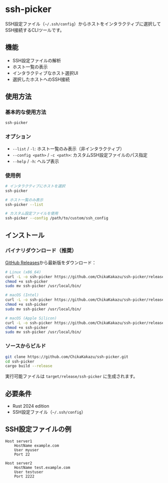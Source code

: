 # ssh-picker

SSH設定ファイル（`~/.ssh/config`）からホストをインタラクティブに選択してSSH接続するCLIツールです。

## 機能

- SSH設定ファイルの解析
- ホスト一覧の表示
- インタラクティブなホスト選択UI
- 選択したホストへのSSH接続

## 使用方法

### 基本的な使用方法
```bash
ssh-picker
```

### オプション
- `--list` / `-l`: ホスト一覧のみ表示（非インタラクティブ）
- `--config <path>` / `-c <path>`: カスタムSSH設定ファイルのパス指定
- `--help` / `-h`: ヘルプ表示

### 使用例
```bash
# インタラクティブにホストを選択
ssh-picker

# ホスト一覧のみ表示
ssh-picker --list

# カスタム設定ファイルを使用
ssh-picker --config /path/to/custom/ssh_config
```

## インストール

### バイナリダウンロード（推奨）

[GitHub Releases](https://github.com/ChikaKakazu/ssh-picker/releases)から最新版をダウンロード：

```bash
# Linux (x86_64)
curl -L -o ssh-picker https://github.com/ChikaKakazu/ssh-picker/releases/latest/download/ssh-picker-linux-x86_64
chmod +x ssh-picker
sudo mv ssh-picker /usr/local/bin/

# macOS (Intel)
curl -L -o ssh-picker https://github.com/ChikaKakazu/ssh-picker/releases/latest/download/ssh-picker-darwin-x86_64
chmod +x ssh-picker
sudo mv ssh-picker /usr/local/bin/

# macOS (Apple Silicon)
curl -L -o ssh-picker https://github.com/ChikaKakazu/ssh-picker/releases/latest/download/ssh-picker-darwin-arm64
chmod +x ssh-picker
sudo mv ssh-picker /usr/local/bin/
```

### ソースからビルド

```bash
git clone https://github.com/ChikaKakazu/ssh-picker.git
cd ssh-picker
cargo build --release
```

実行可能ファイルは `target/release/ssh-picker` に生成されます。

## 必要条件

- Rust 2024 edition
- SSH設定ファイル（`~/.ssh/config`）

## SSH設定ファイルの例

```
Host server1
    HostName example.com
    User myuser
    Port 22

Host server2
    HostName test.example.com
    User testuser
    Port 2222
```